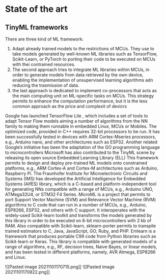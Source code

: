  # State of the art
 
 ## TinyML frameworks 
 
There are three kind of ML framework: 
 1. Adapt already trained models to the restrictions of MCUs. They use to take models generated by well-known ML libraries such as TensorFlow, Scikit-Learn, or PyTorch to porting their code to be executed on MCUs with thei contrained resources.
 2. The second approach tries to integrate ML libraries within MCUs, in order to generate models from data retrieved by the own device, enabling the implementation of unsupervised learning algorithms adn reducing the trasmission of data.
 3. the last approach is dedicated to implement co-processors that acts as the main computing unit on ML-specific tasks on MCUs. This strategy permits to enhance the computation performance, but it is the less common approach as the price and complexit of devicrs
 
Google has launched TensorFlow Lite , which includes a set of tools to adapt Tensor Flow models aiming a number of algorithms from the NN family to making them runnable in embedded Linux, MCUs or Mobiles. The optimized code, provided in C++ requires 32-bit processors to be run. It has been successfully tested in devices with ARM Cortex-Mseries processors, e.g., Arduino nano, and other architectures such as ESP32.
Another related Google’s initiative has been the adaptation of the GO programming language to microcontrollers
Microsoft has also contributed to the TinyML scene by releasing its open source Embedded Learning Library (ELL) This framework permits to design and deploy pre-trained ML models onto constrained platforms, e.g., ARM Cortex-A and Cortex-M architectures such as Arduino, Raspberry Pi.
The Fraunhofer Institute for Microelectronic Circuits and Systems (IMS) has developed the Artificial Intelligence for Embedded Systems (AIfES) library, which is a C-based and platform-independent tool for generating NNs compatible with a range of MCUs, e.g., Arduino UNO, ATMega32U4, or STM32 F4 Series.
MicroML is a project that permits to port Support Vector Machine (SVM) and Relevance Vector Machine (RVM) algorithms to C code that can run in a number of MCUs, e.g., Arduino, ESP8266, ESP32, and others with C support. It interoperates with the widely-used Scikit-learn toolkit and transforms the models generated by this library in order to be executed on 8-bit microcontrollers with 2 kb of RAM. Also compatible with Scikit-learn, sklearn-porter  permits to transpile trained estimators to C, Java, JavaScript, GO, Ruby, and PHP.
Emlearn  is a framework that produces portable C99 code from Python libraries such as Scikit-learn or Keras. This library is compatible with generated models of a range of algorithms, e.g., RF, decision trees, Naive Bayes, or linear models, and has been tested in different platforms, namely, AVR Atmega, ESP8266 and Linux.

![[Pasted image 20211101170715.png]]
![[Pasted image 20211101170822.png]]
